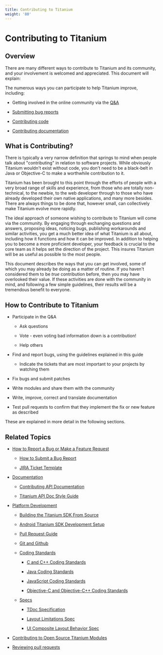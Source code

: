 ```yaml
---
title: Contributing to Titanium
weight: '80'
---
```


# Contributing to Titanium

## Overview

There are many different ways to contribute to Titanium and its community, and your involvement is welcomed and appreciated. This document will explain:

The numerous ways you can participate to help Titanium improve, including:

* Getting involved in the online community via the [Q&A](https://stackoverflow.com/questions/tagged/appcelerator)

* [Submitting bug reports](/guide/Titanium_SDK/Titanium_SDK_Guide/Contributing_to_Titanium/How_to_Report_a_Bug_or_Make_a_Feature_Request/)

* [Contributing code](/guide/Titanium_SDK/Titanium_SDK_Guide/Contributing_to_Titanium/Platform_Development/)

* [Contributing documentation](/guide/Titanium_SDK/Titanium_SDK_Guide/Contributing_to_Titanium/Documentation/)

## What is Contributing?

There is typically a very narrow definition that springs to mind when people talk about "contributing" in relation to software projects. While obviously Titanium wouldn't exist without code, you don't need to be a black-belt in Java or Objective-C to make a worthwhile contribution to it.

Titanium has been brought to this point through the efforts of people with a very broad range of skills and experience, from those who are totally non-technical, to the newbie, to the web developer through to those who have already developed their own native applications, and many more besides. There are always things to be done that, however small, can collectively make Titanium evolve more rapidly.

The ideal approach of someone wishing to contribute to Titanium will come via the community. By engaging through exchanging questions and answers, proposing ideas, noticing bugs, publishing workarounds and similar activities, you get a much better idea of what Titanium is all about, including how it functions and how it can be improved. In addition to helping you to become a more proficient developer, your feedback is crucial to the core team as it helps set the direction of the project. This insures Titanium will be as useful as possible to the most people.

This document describes the ways that you can get involved, some of which you may already be doing as a matter of routine. If you haven't considered them to be _true_ contribution before, then you may have overlooked their value. If these activities are done with the community in mind, and following a few simple guidelines, their results will be a tremendous benefit to everyone.

## How to Contribute to Titanium

* Participate in the Q&A

    * Ask questions

    * Vote - even voting bad information down is a contribution!

    * Help others

* Find and report bugs, using the guidelines explained in this guide

    * Indicate the tickets that are most important to your projects by watching them

* Fix bugs and submit patches

* Write modules and share them with the community

* Write, improve, correct and translate documentation

* Test pull requests to confirm that they implement the fix or new feature as described

These are explained in more detail in the following sections.

## Related Topics

* [How to Report a Bug or Make a Feature Request](/guide/Titanium_SDK/Titanium_SDK_Guide/Contributing_to_Titanium/How_to_Report_a_Bug_or_Make_a_Feature_Request/)

    * [How to Submit a Bug Report](/guide/Titanium_SDK/Titanium_SDK_Guide/Contributing_to_Titanium/How_to_Report_a_Bug_or_Make_a_Feature_Request/How_to_Submit_a_Bug_Report/)

    * [JIRA Ticket Template](/guide/Titanium_SDK/Titanium_SDK_Guide/Contributing_to_Titanium/How_to_Report_a_Bug_or_Make_a_Feature_Request/JIRA_Ticket_Template/)

* [Documentation](/guide/Titanium_SDK/Titanium_SDK_Guide/Contributing_to_Titanium/Documentation/)

    * [Contributing API Documentation](/guide/Titanium_SDK/Titanium_SDK_Guide/Contributing_to_Titanium/Documentation/Contributing_API_Documentation/)

    * [Titanium API Doc Style Guide](/guide/Titanium_SDK/Titanium_SDK_Guide/Contributing_to_Titanium/Documentation/Titanium_API_Doc_Style_Guide/)

* [Platform Development](/guide/Titanium_SDK/Titanium_SDK_Guide/Contributing_to_Titanium/Platform_Development/)

    * [Building the Titanium SDK From Source](/guide/Titanium_SDK/Titanium_SDK_Guide/Contributing_to_Titanium/Platform_Development/Building_the_Titanium_SDK_From_Source/)

    * [Android Titanium SDK Development Setup](/guide/Titanium_SDK/Titanium_SDK_Guide/Contributing_to_Titanium/Platform_Development/Android_Titanium_SDK_Development_Setup/)

    * [Pull Request Guide](/guide/Titanium_SDK/Titanium_SDK_Guide/Contributing_to_Titanium/Platform_Development/Pull_Request_Guide/)

    * [Git and Github](/guide/Titanium_SDK/Titanium_SDK_Guide/Contributing_to_Titanium/Platform_Development/Git_and_Github/)

    * [Coding Standards](/guide/Titanium_SDK/Titanium_SDK_Guide/Contributing_to_Titanium/Platform_Development/Coding_Standards/)

        * [C and C++ Coding Standards](/guide/Titanium_SDK/Titanium_SDK_Guide/Contributing_to_Titanium/Platform_Development/Coding_Standards/C_and_C++_Coding_Standards/)

        * [Java Coding Standards](/guide/Titanium_SDK/Titanium_SDK_Guide/Contributing_to_Titanium/Platform_Development/Coding_Standards/Java_Coding_Standards/)

        * [JavaScript Coding Standards](/guide/Titanium_SDK/Titanium_SDK_Guide/Contributing_to_Titanium/Platform_Development/Coding_Standards/JavaScript_Coding_Standards/)

        * [Objective-C and Objective-C++ Coding Standards](/guide/Titanium_SDK/Titanium_SDK_Guide/Contributing_to_Titanium/Platform_Development/Coding_Standards/Objective-C_and_Objective-C++_Coding_Standards/)

    * [Specs](/guide/Titanium_SDK/Titanium_SDK_Guide/Contributing_to_Titanium/Platform_Development/Specs/)

        * [TDoc Specification](/guide/Titanium_SDK/Titanium_SDK_Guide/Contributing_to_Titanium/Platform_Development/Specs/TDoc_Specification/)

        * [Layout Limitations Spec](/guide/Titanium_SDK/Titanium_SDK_Guide/Contributing_to_Titanium/Platform_Development/Specs/Layout_Limitations_Spec/)

        * [UI Composite Layout Behavior Spec](/guide/Titanium_SDK/Titanium_SDK_Guide/Contributing_to_Titanium/Platform_Development/Specs/UI_Composite_Layout_Behavior_Spec/)

* [Contributing to Open Source Titanium Modules](/guide/Titanium_SDK/Titanium_SDK_Guide/Contributing_to_Titanium/Contributing_to_Open_Source_Titanium_Modules/)

* [Reviewing pull requests](/guide/Titanium_SDK/Titanium_SDK_Guide/Contributing_to_Titanium/Reviewing_pull_requests/)
